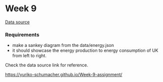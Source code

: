 # Week 9

[Data source](https://observablehq.com/@d3/sankey-diagram)

### Requirements

- make a sankey diagram from the data/energy.json
- it should showcase the energy production to energy consumption of UK from left to right.

Check the data source link for reference.

https://yuriko-schumacher.github.io/Week-9-assignment/

